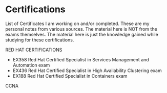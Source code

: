 # Certifications

List of Certificates I am working on and/or completed.
These are my personal notes from various sources.
The material here is NOT from the exams themselves.
The material here is just the knowledge gained while studying for these certifications.

RED HAT CERTIFICATIONS
 - EX358 Red Hat Certified Specialist in Services Management and Automation exam 
 - EX436 Red Hat Certified Specialist in High Availability Clustering exam
 - EX188 Red Hat Certified Specialist in Containers exam

CCNA 

